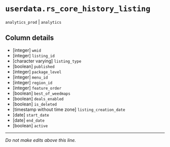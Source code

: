 # `userdata.rs_core_history_listing`
`analytics_prod` | `analytics`

## Column details
* [integer]   `wmid`
* [integer]   `listing_id`
* [character varying] `listing_type`
* [boolean]   `published`
* [integer]   `package_level`
* [integer]   `menu_id`
* [integer]   `region_id`
* [integer]   `feature_order`
* [boolean]   `best_of_weedmaps`
* [boolean]   `deals_enabled`
* [boolean]   `is_deleted`
* [timestamp without time zone] `listing_creation_date`
* [date]      `start_date`
* [date]      `end_date`
* [boolean]   `active`

-------------------------------------------------------------------------------
*Do not make edits above this line.*
